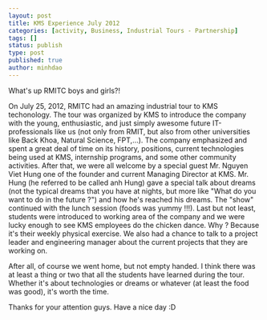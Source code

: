 ```yaml
---
layout: post
title: KMS Experience July 2012
categories: [activity, Business, Industrial Tours - Partnership]
tags: []
status: publish
type: post
published: true
author: minhdao
---
```


What's up RMITC boys and girls?!

On July 25,
2012, RMITC had an amazing industrial tour to KMS techonology. The tour
was organized by KMS to introduce the company with the young,
enthusiastic, and just simply awesome future IT-professionals like us
(not only from RMIT, but also from other universities like Back Khoa,
Natural Science, FPT,...). The company emphasized and spent a great deal
of time on its history, positions, current technologies being used at
KMS, internship programs, and some other community activities. After
that, we were all welcome by a special guest Mr. Nguyen Viet Hung one
of the founder and current Managing Director at KMS. Mr. Hung (he
referred to be called anh Hung) gave a special talk about dreams (not
the typical dreams that you have at nights, but more like "What do you
want to do in the future ?") and how he's reached his dreams. The "show"
continued with the lunch session (foods was yummy !!!). Last but not
least, students were introduced to working area of the company and we
were lucky enough to see KMS employees do the chicken dance. Why ?
Because it's their weekly physical exercise. We also had a chance to
talk to a project leader and engineering manager about the current
projects that they are working on.

After all, of course we went home,
but not empty handed. I think there was at least a thing or two that all
the students have learned during the tour. Whether it's about
technologies or dreams or whatever (at least the food was good), it's
worth the time.

Thanks for your attention guys. Have a nice day :D
